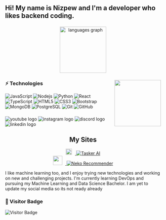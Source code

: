 <h2 align="left">Hi! My name is Nizpew and I'm a developer who likes backend coding. </h2>

###

<div align="center">
  <img src="https://github-readme-stats.vercel.app/api/top-langs?username=nizpew&locale=en&hide_title=false&layout=compact&card_width=600&langs_count=5&theme=dracula&hide_border=false" height="150" alt="languages graph" />
</div>

###

<img align="right" height="150" src="https://c.tenor.com/DKzsH-YSXI4AAAAd/anime-chill.gif" />




###




### ⚡ Technologies

![JavaScript](https://img.shields.io/badge/-JavaScript-black?style=flat-square&logo=javascript)
![Nodejs](https://img.shields.io/badge/-Nodejs-black?style=flat-square&logo=Node.js)
![Python](https://img.shields.io/badge/-Python-black?style=flat-square&logo=Python)
![React](https://img.shields.io/badge/-React-black?style=flat-square&logo=react)
![TypeScript](https://img.shields.io/badge/-TypeScript-007ACC?style=flat-square&logo=typescript)
![HTML5](https://img.shields.io/badge/-HTML5-E34F26?style=flat-square&logo=html5&logoColor=white)
![CSS3](https://img.shields.io/badge/-CSS3-1572B6?style=flat-square&logo=css3)
![Bootstrap](https://img.shields.io/badge/-Bootstrap-563D7C?style=flat-square&logo=bootstrap)
![MongoDB](https://img.shields.io/badge/-MongoDB-black?style=flat-square&logo=mongodb)
![PostgreSQL](https://img.shields.io/badge/-PostgreSQL-336791?style=flat-square&logo=postgresql)
![Git](https://img.shields.io/badge/-Git-black?style=flat-square&logo=git)
![GitHub](https://img.shields.io/badge/-GitHub-181717?style=flat-square&logo=github)





###


###

<div align="left">
  <img src="https://img.shields.io/static/v1?message=Youtube&logo=youtube&label=&color=FF0000&logoColor=white&labelColor=&style=for-the-badge&height=25" alt="youtube logo" />
  <img src="https://img.shields.io/static/v1?message=Instagram&logo=instagram&label=&color=E4405F&logoColor=white&labelColor=&style=for-the-badge&height=25" alt="instagram logo" />
  <img src="https://img.shields.io/static/v1?message=Discord&logo=discord&label=&color=7289DA&logoColor=white&labelColor=&style=for-the-badge&height=25" alt="discord logo" />
  <img src="https://img.shields.io/static/v1?message=LinkedIn&logo=linkedin&label=&color=0077B5&logoColor=white&labelColor=&style=for-the-badge&height=25" alt="linkedin logo" />
</div>

###
<h2 align="center">My Sites</h2>

<div align="center">
  <a href="https://welcome-to-tasker-ai.netlify.app" target="_blank">
    <img alt="Tasker AI" src="https://www.faviconextractor.com/favicon/welcome-to-tasker-ai.netlify.app" height="20" style="margin-right: 10px;" />
    <img src="https://img.shields.io/badge/Tasker_AI-505050?style=flat&logo=appveyor&logoColor=white" alt="Tasker AI" />
  </a>
</div>

<div align="center">
  <a href="https://nekorecomender.lovable.app/" target="_blank">
    <img src="https://i.postimg.cc/LsRxF49v/nekoicon-removebg-preview.png" height="30" style="margin-right: 10px;" />
    <img src="https://img.shields.io/badge/Neko_Recommender-505050?style=flat&logo=appveyor&logoColor=white" alt="Neko Recommender" />
  </a>
</div>



I like machine learning too, and I enjoy trying new technologies and working on new and challenging projects. I'm currently learning DevOps and pursuing my Machine Learning and Data Science Bachelor. I am yet to update my social media so its not ready already 




### 👥 Visitor Badge

![Visitor Badge](https://visitor-badge.laobi.icu/badge?page_id=nizpew.nizpew)
